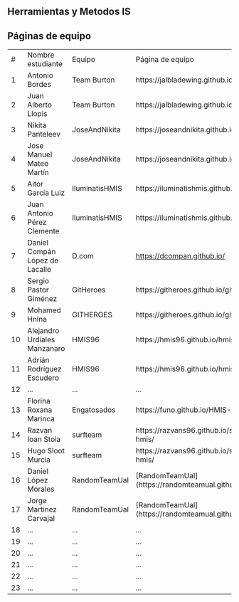 ﻿## Herramientas y Metodos IS

## Páginas de equipo

<table>
<tr> <td>#</td> <td>Nombre estudiante</td> <td>Equipo</td><td> Página de equipo </td></tr>
<tr> <td>1</td> <td>Antonio Bordes</td> <td>Team Burton</td> <td>https://jalbladewing.github.io/TeamBurton/</td> </tr>
<tr> <td>2</td> <td>Juan Alberto Llopis</td> <td>Team Burton</td> <td>https://jalbladewing.github.io/TeamBurton/</td> </tr>
<tr> <td>3</td> <td>Nikita Panteleev</td> <td>JoseAndNikita</td> <td>https://joseandnikita.github.io/hmis2017/</td> </tr>
<tr> <td>4</td> <td>Jose Manuel Mateo Martín</td> <td>JoseAndNikita</td> <td>https://joseandnikita.github.io/hmis2017/</td> </tr>
<tr> <td>5</td> <td>Aitor García Luiz</td> <td>IluminatisHMIS</td> <td>https://iluminatishmis.github.io/</td> </tr>
<tr> <td>6</td> <td>Juan Antonio Pérez Clemente </td> <td>IluminatisHMIS</td> <td>https://iluminatishmis.github.io/</td> </tr>
<tr> <td>7</td> <td>Daniel Compán López de Lacalle</td> <td>D.com</td> <td><a href="https://dcompan.github.io/">https://dcompan.github.io/</a></td> </tr>
<tr> <td>8</td> <td>Sergio Pastor Giménez</td> <td>GitHeroes</td> <td>https://githeroes.github.io/githeroes/</td> </tr>
<tr> <td>9</td> <td>Mohamed Hnina </td> <td>GITHEROES</td> <td>https://githeroes.github.io/githeroes/</td> </tr>
<tr> <td>10</td> <td>Alejandro Urdiales Manzanaro</td> <td>HMIS96</td> <td>https://hmis96.github.io/hmis96/</td> </tr>
<tr> <td>11</td> <td>Adrián Rodríguez Escudero</td> <td>HMIS96</td> <td>https://hmis96.github.io/hmis96/</td> </tr>
<tr> <td>12</td> <td>... </td> <td>... </td> <td>...</td> </tr>
<tr> <td>13</td> <td>Florina Roxana Marinca </td> <td>Engatosados </td> <td>https://funo.github.io/HMIS-Engatosados/</td> </tr>
<tr> <td>14</td> <td>Razvan Ioan Stoia</td> <td>surfteam</td> <td>https://razvans96.github.io/surfteam-hmis/</td> </tr>
<tr> <td>15</td> <td>Hugo Sloot Murcia</td> <td>surfteam</td> <td>https://razvans96.github.io/surfteam-hmis/</td> </tr>
<tr> <td>16</td> <td>Daniel López Morales</td> <td>RandomTeamUal</td> <td>[RandomTeamUal](https://randomteamual.github.io/)</td> </tr>
<tr> <td>17</td> <td>Jorge Martinez Carvajal</td><td>RandomTeamUal</td><td>[RandomTeamUal](https://randomteamual.github.io/)</td></tr>
<tr> <td>18</td> <td>... </td> <td>... </td> <td>...</td> </tr>
<tr> <td>19</td> <td>... </td> <td>... </td> <td>...</td> </tr>
<tr> <td>20</td> <td>... </td> <td>... </td> <td>...</td> </tr>
<tr> <td>21</td> <td>... </td> <td>... </td> <td>...</td> </tr>
<tr> <td>22</td> <td>... </td> <td>... </td> <td>...</td> </tr>
<tr> <td>23</td> <td>... </td> <td>... </td> <td>...</td> </tr>
</table>
